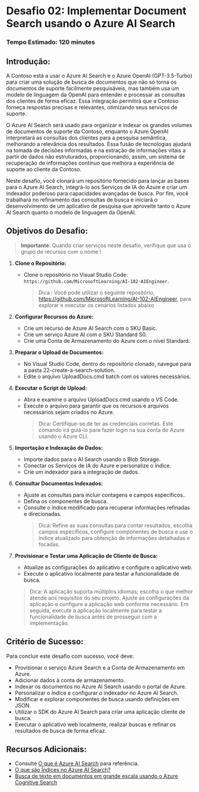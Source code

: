 # Desafio 02: Implementar Document Search usando o Azure AI Search

### Tempo Estimado: 120 minutes

## Introdução:

A Contoso está a usar o Azure AI Search e o Azure OpenAI (GPT-3.5-Turbo) para criar uma solução de busca de documentos que não só torna os documentos de suporte facilmente pesquisáveis, mas também usa um modelo de linguagem da OpenAI para entender e processar as consultas dos clientes de forma eficaz. Essa integração permitirá que a Contoso forneça respostas precisas e relevantes, otimizando seus serviços de suporte.

O Azure AI Search será usado para organizar e indexar os grandes volumes de documentos de suporte da Contoso, enquanto o Azure OpenAI interpretará as consultas dos clientes para a pesquisa semântica, melhorando a relevância dos resultados. Essa fusão de tecnologias ajudará na tomada de decisões informadas e na extração de informações vitais a partir de dados não estruturados, proporcionando, assim, um sistema de recuperação de informações contínuo que melhora a experiência de suporte ao cliente da Contoso.

Neste desafio, você clonará um repositório fornecido para lançar as bases para o Azure AI Search, integrá-lo aos Serviços de IA do Azure e criar um indexador poderoso para capacidades avançadas de busca. Por fim, você trabalhará no refinamento das consultas de busca e iniciará o desenvolvimento de um aplicativo de pesquisa que aproveite tanto o Azure AI Search quanto o modelo de linguagem da OpenAI.

## Objetivos do Desafio:

> **Importante**: Quando criar serviços neste desafio, verifique que usa o grupo de recursos com o nome **<inject key="Resource Group Name"/>** !

1. **Clone o Repositório:**
   - Clone o repositório no Visual Studio Code: `https://github.com/MicrosoftLearning/AI-102-AIEngineer`.
     > Dica : Você pode utilizar o seguinte repositório, https://github.com/MicrosoftLearning/AI-102-AIEngineer, para explorar e executar os cenários listados abaixo

2. **Configurar Recursos do Azure:**
   - Crie um recurso de Azure AI Search com o SKU Basic.
   - Crie um serviço Azure AI com o SKU Standard S0.
   - Crie uma Conta de Armazenamento do Azure com o nível Standard.

3. **Preparar o Upload de Documentos:**
   - No Visual Studio Code, dentro do repositório clonado, navegue para a pasta 22-create-a-search-solution.
   - Edite o arquivo UploadDocs.cmd batch com os valores necessários.

4. **Executar o Script de Upload:**
   - Abra e examine o arquivo UploadDocs.cmd usando o VS Code.
   - Execute o arquivo para garantir que os recursos e arquivos necessários sejam criados no Azure.
     > Dica: Certifique-se de ter as credenciais corretas. Este comando irá guiá-lo para fazer login na sua conta do Azure usando o Azure CLI.

5. **Importação e Indexação de Dados:**
   - Importe dados para o AI Search usando o Blob Storage.
   - Conectar os Serviços de IA do Azure e personalize o índice.
   - Crie um indexador para a integração de dados.

6. **Consultar Documentos Indexados:**
   - Ajuste as consultas para incluir contagens e campos específicos..
   - Defina os componentes de busca.
   - Consulte o índice modificado para recuperar informações refinadas e direcionadas.
     > Dica: Refine as suas consultas para contar resultados, escolha campos específicos, configure componentes de busca e use o índice atualizado para obtenção de informações detalhadas e focadas.

7. **Provisionar e Testar uma Aplicação de Cliente de Busca:**
   - Atualize as configurações do aplicativo e configure o aplicativo web.
   - Execute o aplicativo localmente para testar a funcionalidade de busca.
   > Dica: A aplicação suporta múltiplos idiomas; escolha o que melhor atende aos requisitos do seu projeto. Ajuste as configurações da aplicação e configure a aplicação web conforme necessário. Em seguida, execute a aplicação localmente para testar a funcionalidade de busca antes de prosseguir com a implementação.

   <validation step="4240749f-2035-4086-92d1-0ff181674a07" />
   
## Critério de Sucesso:

Para concluir este desafio com sucesso, você deve:

   - Provisionar o serviço Azure Search e a Conta de Armazenamento em Azure.
   - Adicionar dados à conta de armazenamento.
   - Indexar os documentos no Azure AI Search usando o portal de Azure.
   - Personalizar o índice e configurar o indexador no Azure AI Search.
   - Modificar e explorar componentes de busca usando definições em JSON.
   - Utilizar o SDK do Azure AI Search para criar uma aplicação cliente de busca.
   - Executar o aplicativo web localmente, realizar buscas e refinar os resultados de busca de forma eficaz.

## Recursos Adicionais:

- Consulte [O que é Azure AI Search](https://learn.microsoft.com/en-us/azure/search/search-what-is-azure-search) para referência.
- [O que são Índices no Azure AI Search?](https://learn.microsoft.com/en-us/azure/search/search-what-is-an-index)
- [Busca de texto em documentos em grande escala usando o Azure Cognitive Search](https://benalexkeen.com/searching-document-text-at-scale-using-azure-cognitive-search/)
